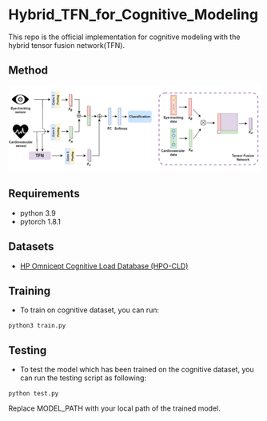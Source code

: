 # Hybrid_TFN_for_Cognitive_Modeling
This repo is the official implementation for cognitive modeling with the hybrid tensor fusion network(TFN).
## Method
![image](https://github.com/shengnanh20/Hybrid_TFN_for_Workload_Modeling/blob/main/model.png)

## Requirements

* python 3.9
* pytorch 1.8.1

## Datasets

* [HP Omnicept Cognitive Load Database (HPO-CLD)](https://developers.hp.com/omnicept/hp-omnicept-cognitive-load-database-hpo-cld-%E2%80%93-developing-multimodal-inference-engine-detecting-real-time-mental-workload-vr)

## Training

* To train on cognitive dataset, you can run: 
```
python3 train.py 
```

## Testing

* To test the model which has been trained on the cognitive dataset, you can run the testing script as following:
```
python test.py 
```
Replace MODEL_PATH with your local path of the trained model.

